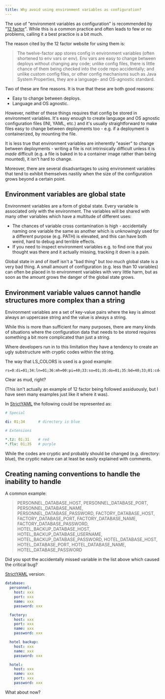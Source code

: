 ```yaml
---
title: Why avoid using environment variables as configuration?
---
```


The use of "environment variables as configuration" is recommended by
"[12 factor](https://12factor.net/config)". While this is a common
practice and often leads to few or no problems, calling it a best
practice is a bit much.

The reason cited by the 12 factor website for using them is:

>The twelve-factor app stores config in environment variables (often shortened to env vars or env). Env vars are easy to change between deploys without changing any code; unlike config files, there is little chance of them being checked into the code repo accidentally; and unlike custom config files, or other config mechanisms such as Java System Properties, they are a language- and OS-agnostic standard.

Two of these are fine reasons. It is true that these are both good reasons:

- Easy to change between deploys.
- Language and OS agnostic.

However, neither of these things requires that config be stored in environment variables.
It's easy enough to create language and OS agnostic configuration files
(INI, YAML, etc.) and it's usually straightforward to make files easy to change
between deployments too - e.g. if a deployment is containerized, by mounting the file.

It is less true that environment variables are inherently "easier" to change between
deployments - writing a file is not intrinsically difficult unless it is *made*
difficult (e.g. a file is baked in to a container image rather than being mounted), it
isn't hard to change.

Moreover, there are several disadvantages to using environment variables
that tend to exhibit themselves nastily when the size of the configuration grows beyond
a certain point.


## Environment variables are global state

Environment variables are a form of global state. Every variable
is associated only with the environment. The variables will be shared with many
other variables which have a multitude of different uses:

- The chances of variable cross contamination is high - accidentally naming one variable the same as another which is unknowingly used for a different purpose (e.g. PATH) is elevated, and this can have both weird, hard to debug and terrible effects.
- If you need to inspect environment variables e.g. to find one that you thought was there and it actually missing, tracking it down is a pain.

Global state in and of itself isn't a "bad thing" but *too much* global
state is a very bad thing. A small amount of configuration (e.g. less than
10 variables) can often be placed in to environment variables with very
little harm, but as soon as the amount grows the danger of the global
state grows.


## Environment variable values cannot handle structures more complex than a string

Environment variables are a set of key-value pairs where the key is almost always an
uppercase string and the value is always a string.

While this is more than sufficient for many purposes, there are many kinds of situations
where the configuration data that needs to be stored requires something a bit more
complicated than just a string.

Where developers run in to this limitation they have a tendency to create an ugly substructure with
cryptic codes within the string.

The way that LS_COLORS is used is a good example:

```
rs=0:di=01;34:ln=01;36:mh=00:pi=40;33:so=01;35:do=01;35:bd=40;33;01:cd=40;33;01:or=40;31;01:mi=00:su=37;41:sg=30;43:ca=30;41:tw=30;42:ow=34;42:st=37;44:ex=01;32:*.tar=01;31:*.tgz=01;31:*.arc=01;31:*.arj=01;31:*.taz=01;31:*.lha=01;31:*.lz4=01;31:*.lzh=01;31:*.lzma=01;31:*.tlz=01;31:*.txz=01;31:*.tzo=01;31:*.t7z=01;31:*.zip=01;31:*.z=01;31:*.Z=01;31:*.dz=01;31:*.gz=01;31:*.lrz=01;31:*.lz=01;31:*.lzo=01;31:*.xz=01;31:*.zst=01;31:*.tzst=01;31:*.bz2=01;31:*.bz=01;31:*.tbz=01;31:*.tbz2=01;31:*.tz=01;31:*.deb=01;31:*.rpm=01;31:*.jar=01;31:*.war=01;31:*.ear=01;31:*.sar=01;31:*.rar=01;31:*.alz=01;31:*.ace=01;31:*.zoo=01;31:*.cpio=01;31:*.7z=01;31:*.rz=01;31:*.cab=01;31:*.wim=01;31:*.swm=01;31:*.dwm=01;31:*.esd=01;31:*.jpg=01;35:*.jpeg=01;35:*.mjpg=01;35:*.mjpeg=01;35:*.gif=01;35:*.bmp=01;35:*.pbm=01;35:*.pgm=01;35:*.ppm=01;35:*.tga=01;35:*.xbm=01;35:*.xpm=01;35:*.tif=01;35:*.tiff=01;35:*.png=01;35:*.svg=01;35:*.svgz=01;35:*.mng=01;35:*.pcx=01;35:*.mov=01;35:*.mpg=01;35:*.mpeg=01;35:*.m2v=01;35:*.mkv=01;35:*.webm=01;35:*.ogm=01;35:*.mp4=01;35:*.m4v=01;35:*.mp4v=01;35:*.vob=01;35:*.qt=01;35:*.nuv=01;35:*.wmv=01;35:*.asf=01;35:*.rm=01;35:*.rmvb=01;35:*.flc=01;35:*.avi=01;35:*.fli=01;35:*.flv=01;35:*.gl=01;35:*.dl=01;35:*.xcf=01;35:*.xwd=01;35:*.yuv=01;35:*.cgm=01;35:*.emf=01;35:*.ogv=01;35:*.ogx=01;35:*.aac=00;36:*.au=00;36:*.flac=00;36:*.m4a=00;36:*.mid=00;36:*.midi=00;36:*.mka=00;36:*.mp3=00;36:*.mpc=00;36:*.ogg=00;36:*.ra=00;36:*.wav=00;36:*.oga=00;36:*.opus=00;36:*.spx=00;36:*.xspf=00;36:
```

Clear as mud, right?

(This isn't actually an example of 12 factor being followed assiduously, but I have seen many examples
just like it where it was).

In [StrictYAML](https://hitchdev.com/strictyaml) the following could be represented as:

```yaml
# Special

di: 01;34      # directory is blue

# Extensions

*.tz: 01;31    # red
*.flv: 01;35   # purple
```

While the codes are cryptic and probably should be changed (e.g. directory: blue), the cryptic nature
can at least be easily explained with comments.


## Creating naming conventions to handle the inability to handle

A common example:

>PERSONNEL_DATABASE_HOST, PERSONNEL_DATABASE_PORT, PERSONNEL_DATABASE_NAME, PERSONNEL_DATABASE_PASSWORD, FACTORY_DATABASE_HOST, FACTORY_DATABASE_PORT, FACTORY_DATABASE_NAME, FACTORY_DATABASE_PASSWORD,
HOTEL_BACKUP_DATABASE_HOST, HOTEL_BACKUP_DATABASE_USERNAME, HOTEL_BACKUP_DATABASE_PASSWORD, HOTEL_DATABASE_HOST, HOTEL_DATABASE_PORT, HOTEL_DATABASE_NAME, HOTEL_DATABASE_PASSWORD

Did you spot the accidentally missed variable in the list above which caused the critical bug?

[StrictYAML](https://hitchdev.com/strictyaml) version:

```yaml
database:
  personnel:
    host: xxx
    port: xxx
    name: xxx
    password: xxx

  factory:
    host: xxx
    port: xxx
    name: xxx
    password: xxx

  hotel backup:
    host: xxx
    name: xxx
    password: xxx

  hotel:
    host: xxx
    name: xxx
    port: xxx
    password: xxx
```

What about now?
